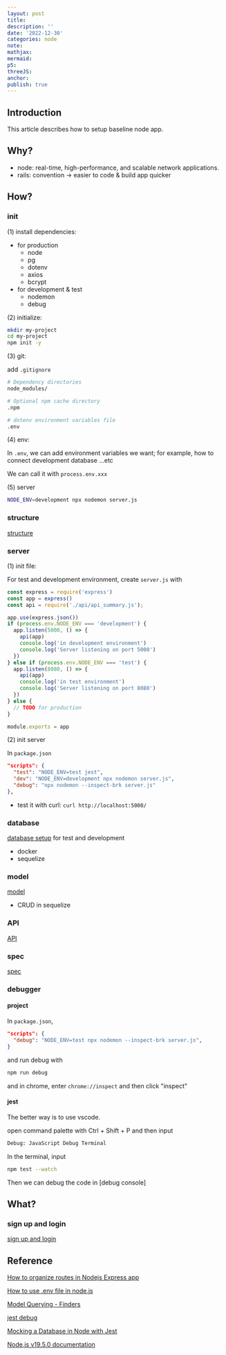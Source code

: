 ```yaml
---
layout: post
title:
description: ''
date: '2022-12-30'
categories: node
note:
mathjax:
mermaid:
p5:
threeJS:
anchor:
publish: true
---
```


## Introduction

This article describes how to setup baseline node app.

## Why?

* node: real-time, high-performance, and scalable network applications.
* rails: convention -> easier to code & build app quicker

## How?

### init

(1) install dependencies:

* for production
  * node
  * pg
  * dotenv
  * axios
  * bcrypt
* for development & test
  * nodemon
  * debug

(2) initialize:

```bash
mkdir my-project
cd my-project
npm init -y
```

(3) git:

add `.gitignore`

```bash
# Dependency directories
node_modules/

# Optional npm cache directory
.npm

# dotenv environment variables file
.env
```

(4) env:

In `.env`, we can add environment variables we want; for example, how to connect development database ...etc

We can call it with `process.env.xxx`

(5) server

```bash
NODE_ENV=development npx nodemon server.js
```

### structure

[structure]({{site.baseurl}}/node/2023/01/20/structure.html)

### server

(1) init file:

For test and development environment, create `server.js` with

```js
const express = require('express')
const app = express()
const api = require('./api/api_summary.js');

app.use(express.json())
if (process.env.NODE_ENV === 'development') {
  app.listen(5000, () => {
    api(app)
    console.log('in development environment')
    console.log('Server listening on port 5000')
  })
} else if (process.env.NODE_ENV === 'test') {
  app.listen(8080, () => {
    api(app)
    console.log('in test environment')
    console.log('Server listening on port 8080')
  })
} else {
  // TODO for production
}

module.exports = app
```

(2) init server

In `package.json`

```JSON
"scripts": {
  "test": "NODE_ENV=test jest",
  "dev": "NODE_ENV=development npx nodemon server.js",
  "debug": "npx nodemon --inspect-brk server.js"
},
```

* test it with curl: `curl http://localhost:5000/`

### database

[database setup]({{site.baseurl}}/node/2022/12/30/database.html) for test and development

* docker
* sequelize

### model

[model]({{site.baseurl}}/node/2022/01/20/model.html)

* CRUD in sequelize

### API

[API]({{site.baseurl}}/node/2022/01/26/api.html)

### spec

[spec]({{site.baseurl}}/node/2023/01/20/spec.html)

### debugger

#### project

In `package.json`,

```JSON
"scripts": {
  "debug": "NODE_ENV=test npx nodemon --inspect-brk server.js",
}
```

and run debug with

```bash
npm run debug
```

and in chrome, enter `chrome://inspect` and then click "inspect"

#### jest

The better way is to use vscode.

open command palette with Ctrl + Shift + P and then input

```bash
Debug: JavaScript Debug Terminal
```

In the terminal, input

```bash
npm test --watch
```

Then we can debug the code in [debug console]

## What?

### sign up and login

[sign up and login]({{site.baseurl}}/node/2022/12/31/sign-up-and-login.html)

## Reference

[How to organize routes in Nodejs Express app](https://stackoverflow.com/questions/59681974/how-to-organize-routes-in-nodejs-express-app)

[How to use .env file in node.js](https://dev.to/dallington256/how-to-use-env-file-in-nodejs-578h)

[Model Querying - Finders](https://sequelize.org/docs/v6/core-concepts/model-querying-finders/)

[jest debug](https://jestjs.io/docs/troubleshooting)

[Mocking a Database in Node with Jest](https://www.youtube.com/watch?v=IDjF6-s1hGk)

[Node.js v19.5.0 documentation](https://nodejs.org/api/http.html)
